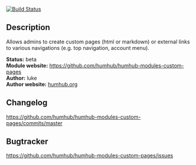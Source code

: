[![Build Status](https://travis-ci.org/humhub/humhub-modules-custom-pages.svg?branch=master)](https://travis-ci.org/humhub/humhub-modules-custom-pages)

## Description
Allows admins to create custom pages (html or markdown) or external links to various navigations (e.g. top navigation, account menu).

__Status:__ beta   
__Module website:__ <https://github.com/humhub/humhub-modules-custom-pages>    
__Author:__ luke    
__Author website:__ [humhub.org](http://humhub.org)    


## Changelog

<https://github.com/humhub/humhub-modules-custom-pages/commits/master>

## Bugtracker

<https://github.com/humhub/humhub-modules-custom-pages/issues>
